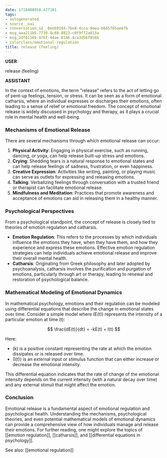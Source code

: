 ```yaml
---
date: 1718408958.477101
tags:
- autogenerated
- source__oai
- conversation_id__0eeb9104-7be8-4cca-9eea-b665765ee6fb
- msg_aaa211b5-7739-4c68-8823-c0f9f72a813a
- msg_2df61169-976f-44ae-8146-4ca3d56f856b
- colorclass/emotional-regulation
title: release (feeling)
---
```


**USER**

release (feeling)


**ASSISTANT**

In the context of emotions, the term "release" refers to the act of letting go of pent-up feelings, tension, or stress. It can be seen as a form of emotional catharsis, where an individual expresses or discharges their emotions, often leading to a sense of relief or emotional freedom. The concept of emotional release is widely discussed in psychology and therapy, as it plays a crucial role in mental health and well-being.

### Mechanisms of Emotional Release

There are several mechanisms through which emotional release can occur:

1. **Physical Activity**: Engaging in physical exercise, such as running, dancing, or yoga, can help release built-up stress and emotions.
2. **Crying**: Shedding tears is a natural response to emotional states and can help release feelings of sadness, frustration, or even happiness.
3. **Creative Expression**: Activities like writing, painting, or playing music can serve as outlets for expressing and releasing emotions.
4. **Talking**: Verbalizing feelings through conversation with a trusted friend or therapist can facilitate emotional release.
5. **Mindfulness and Meditation**: Practices that promote awareness and acceptance of emotions can aid in releasing them in a healthy manner.

### Psychological Perspectives

From a psychological standpoint, the concept of release is closely tied to theories of emotion regulation and catharsis. 

- **Emotion Regulation**: This refers to the processes by which individuals influence the emotions they have, when they have them, and how they experience and express these emotions. Effective emotion regulation strategies can help individuals achieve emotional release and improve their overall mental health.
- **Catharsis**: Originating from Greek philosophy and later adopted by psychoanalysis, catharsis involves the purification and purgation of emotions, particularly through art or therapy, leading to renewal and restoration of psychological balance.

### Mathematical Modeling of Emotional Dynamics

In mathematical psychology, emotions and their regulation can be modeled using differential equations that describe the change in emotional states over time. Consider a simple model where \(E(t)\) represents the intensity of a particular emotion at time \(t\):

$$
\frac{dE(t)}{dt} = -kE(t) + I(t)
$$

Here:
- \(k\) is a positive constant representing the rate at which the emotion dissipates or is released over time.
- \(I(t)\) is an external input or stimulus function that can either increase or decrease the emotional intensity.

This differential equation indicates that the rate of change of the emotional intensity depends on the current intensity (with a natural decay over time) and any external stimuli that might affect the emotion.

### Conclusion

Emotional release is a fundamental aspect of emotional regulation and psychological health. Understanding the mechanisms, psychological theories, and even potential mathematical models of emotional dynamics can provide a comprehensive view of how individuals manage and release their emotions. For further reading, one might explore the topics of [[emotion regulation]], [[catharsis]], and [[differential equations in psychology]].

See also: [[emotional regulation]]